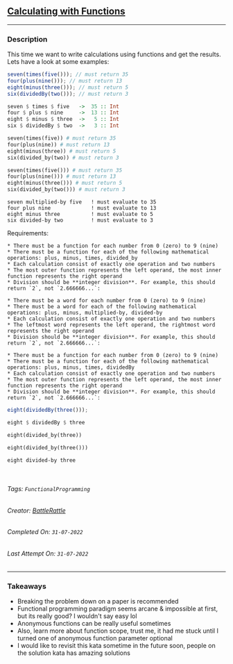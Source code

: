 ## [Calculating with Functions](https://www.codewars.com/kata/525f3eda17c7cd9f9e000b39)
---
### Description

This time we want to write calculations using functions and get the results. Lets have a look at some examples:

```javascript
seven(times(five())); // must return 35
four(plus(nine())); // must return 13
eight(minus(three())); // must return 5
six(dividedBy(two())); // must return 3
```
```haskell
seven $ times $ five   ->  35 :: Int
four $ plus $ nine     ->  13 :: Int
eight $ minus $ three  ->   5 :: Int
six $ dividedBy $ two  ->   3 :: Int
```
```ruby
seven(times(five)) # must return 35
four(plus(nine)) # must return 13
eight(minus(three)) # must return 5
six(divided_by(two)) # must return 3
```
```python
seven(times(five())) # must return 35
four(plus(nine())) # must return 13
eight(minus(three())) # must return 5
six(divided_by(two())) # must return 3
```
```factor
seven multiplied-by five   ! must evaluate to 35
four plus nine             ! must evaluate to 13
eight minus three          ! must evaluate to 5
six divided-by two         ! must evaluate to 3
```

Requirements:
~~~if:ruby,python
* There must be a function for each number from 0 (zero) to 9 (nine)
* There must be a function for each of the following mathematical operations: plus, minus, times, divided_by
* Each calculation consist of exactly one operation and two numbers
* The most outer function represents the left operand, the most inner function represents the right operand
* Division should be **integer division**. For example, this should return `2`, not `2.666666...`:
~~~
~~~if:factor
* There must be a word for each number from 0 (zero) to 9 (nine)
* There must be a word for each of the following mathematical operations: plus, minus, multiplied-by, divided-by
* Each calculation consist of exactly one operation and two numbers
* The leftmost word represents the left operand, the rightmost word represents the right operand
* Division should be **integer division**. For example, this should return `2`, not `2.666666...`:
~~~
~~~if-not:ruby,python,factor
* There must be a function for each number from 0 (zero) to 9 (nine)
* There must be a function for each of the following mathematical operations: plus, minus, times, dividedBy
* Each calculation consist of exactly one operation and two numbers
* The most outer function represents the left operand, the most inner function represents the right operand
* Division should be **integer division**. For example, this should return `2`, not `2.666666...`:
~~~

```javascript
eight(dividedBy(three()));
```
```haskell
eight $ dividedBy $ three
```
```ruby
eight(divided_by(three))
```
```python
eight(divided_by(three()))
```
```factor
eight divided-by three
```

<br>

###### Tags: `FunctionalProgramming`

###### Creator: [BattleRattle](https://www.codewars.com/users/BattleRattle)

###### Completed On: `31-07-2022`

###### Last Attempt On: `31-07-2022`

---

### Takeaways
- Breaking the problem down on a paper is recommended
- Functional programming paradigm seems arcane & impossible at first, but its really good? I wouldn't say easy lol
- Anonymous functions can be really useful sometimes
- Also, learn more about function scope, trust me, it had me stuck until I turned one of anonymous function parameter optional
- I would like to revisit this kata sometime in the future soon, people on the solution kata has amazing solutions